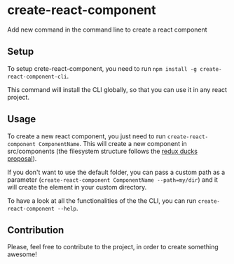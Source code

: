 # create-react-component
Add new command in the command line to create a react component

## Setup
To setup crete-react-component, you need to run
`npm install -g create-react-component-cli`.

This command will install the CLI globally, so that you can use it in any react project.

## Usage
To create a new react component, you just need to run `create-react-component ComponentName`.
This will create a new component in src/components (the filesystem structure follows the [redux ducks proposal](https://github.com/erikras/ducks-modular-redux)).

If you don't want to use the default folder, you can pass a custom path as a parameter (`create-react-component ComponentName --path=my/dir`) and it will create the element in your custom directory.

To have a look at all the functionalities of the the CLI, you can run `create-react-component --help`.

## Contribution
Please, feel free to contribute to the project, in order to create something awesome!
